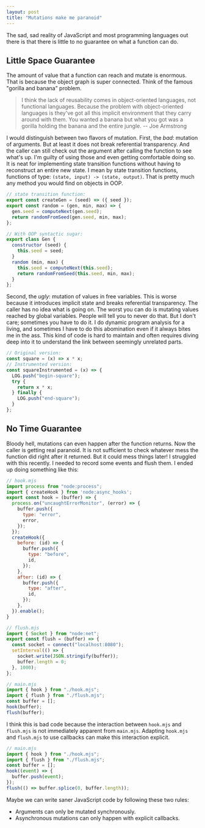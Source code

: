 ```yaml
---
layout: post
title: "Mutations make me paranoid"
---
```


The sad, sad reality of JavaScript and most programming languages out there is that there is little to no guarantee on what a function can do.

## Little Space Guarantee

The amount of value that a function can reach and mutate is enormous. That is because the object graph is super connected. Think of the famous "gorilla and banana" problem.

> I think the lack of reusability comes in object-oriented languages, not functional languages. Because the problem with object-oriented languages is they've got all this implicit environment that they carry around with them. You wanted a banana but what you got was a gorilla holding the banana and the entire jungle. -- Joe Armstrong

I would distinguish between two flavors of mutation. First, the *bad*: mutation of arguments. But at least it does not break referential transparency. And the caller can still check out the argument after calling the function to see what's up. I'm guilty of using those and even getting comfortable doing so. It is neat for implementing state transition functions without having to reconstruct an entire new state. I mean by state transition functions, functions of type: `(state, input) -> (state, output)`. That is pretty much any method you would find on objects in OOP.

```js
// state transition function:
export const createGen = (seed) => ({ seed });
export const random = (gen, min, max) => {
  gen.seed = computeNext(gen.seed);
  return randomFromSeed(gen.seed, min, max);
};

// With OOP syntactic sugar:
export class Gen {
  constructor (seed) {
    this.seed = seed;
  }
  random (min, max) {
    this.seed = computeNext(this.seed);
    return randomFromSeed(this.seed, min, max); 
  } 
};
```

Second, the *ugly*: mutation of values in free variables. This is worse because it introduces implicit state and breaks referential transparency. The caller has no idea what is going on. The worst you can do is mutating values reached by global variables. People will tell you to never do that. But I don't care; sometimes you have to do it. I do dynamic program analysis for a living, and sometimes I have to do this abomination even if it always bites me in the ass. This kind of code is hard to maintain and often requires diving deep into it to understand the link between seemingly unrelated parts.

```js
// Original version:
const square = (x) => x * x;
// Instrumented version:
const squareInstrumented = (x) => {
  LOG.push("begin-square");
  try {
    return x * x;
  } finally {
    LOG.push("end-square");
  }
}; 
```

## No Time Guarantee

Bloody hell, mutations can even happen after the function returns. Now the caller is getting real paranoid. It is not sufficient to check whatever mess the function did right after it returned. But it could mess things later! I struggled with this recently. I needed to record some events and flush them. I ended up doing something like this:

```js
// hook.mjs
import process from "node:process";
import { createHook } from 'node:async_hooks';
export const hook = (buffer) => {
  process.on("uncaughtErrorMonitor", (error) => {
    buffer.push({
      type: "error",
      error,
    });
  });
  createHook({
    before: (id) => {
      buffer.push({
        type: "before",
        id,
      });
    },
    after: (id) => {
      buffer.push({
        type: "after",
        id,
      });
    },
  }).enable();
}
```

```js
// flush.mjs
import { Socket } from "node:net";
export const flush = (buffer) => {
  const socket = connect("localhost:8080");
  setInterval(() => {
    socket.write(JSON.stringify(buffer));
    buffer.length = 0;
  }, 1000);
};
```

```js
// main.mjs
import { hook } from "./hook.mjs";
import { flush } from "./flush.mjs";
const buffer = [];
hook(buffer);
flush(buffer);
```

I think this is bad code because the interaction between `hook.mjs` and `flush.mjs` is not immediately apparent from `main.mjs`. Adapting `hook.mjs` and `flush.mjs` to use callbacks can make this interaction explicit.

```js
// main.mjs
import { hook } from "./hook.mjs";
import { flush } from "./flush.mjs";
const buffer = [];
hook((event) => {
  buffer.push(event);
});
flush(() => buffer.splice(0, buffer.length));
```

Maybe we can write saner JavaScript code by following these two rules:
- Arguments can only be mutated synchronously.
- Asynchronous mutations can only happen with explicit callbacks.
